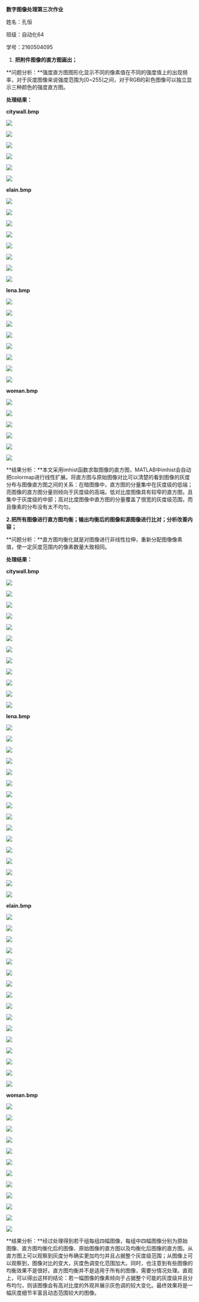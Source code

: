 **数字图像处理第三次作业**

姓名：孔恒

班级：自动化64

学号：2160504095

1.  **把附件图像的直方图画出；**

**问题分析：**强度直方图图形化显示不同的像素值在不同的强度值上的出现频率，对于灰度图像来说强度范围为[0\~255]之间，对于RGB的彩色图像可以独立显示三种颜色的强度直方图。

**处理结果：**

**citywall.bmp**

![](ta1.png)

![](media/65ffa680af9e7e3105846dba243523da.emf)

![](media/cb2a75a193a131079f8a33c523821110.emf)

![](media/309911a63d4661d4a5163f74f3287edd.emf)

![](media/1e773f331b3b3e4fa24264e761dff70e.emf)

![](media/2d1e652259ff63c9da04baed49b9c28a.emf)

**elain.bmp**

![](media/441cbee0d6f9e6a0b462bddf799f90c5.emf)

![](media/d6f65b485f43a8ad872b9fa8326ac03b.emf)

![](media/97b7195302488ab1110c4d6ef488c594.emf)

![](media/7cbd60bb1f903ed9123268d0a4f6e504.emf)

![](media/7671b4bce3216dfe4cbe6f587552472a.emf)

![](media/7ca35c74c834d2e95ba741325cad650d.emf)

![](media/5b78aafafdd5f5fba56abf9d864878a1.emf)

![](media/514536875546741c8355e9f6fe1bd387.emf)

**lena.bmp**

![](media/d55bf2cb37fbd978215d61fd4cc4bfbc.emf)

![](media/b342200c8740615191c860355187ebe9.emf)

![](media/88688fb9a2a1bcf41fdbc7eca688b5ab.emf)

![](media/36be603f6c318726149867623db44b11.emf)

![](media/1cf7191e0ca1584895a99f10f6f6799f.emf)

![](media/40a99b0f4c496452b0d27c3dfc570350.emf)

![](media/7d64ba428d32658dc26022dfc1f8503e.emf)

![](media/98f613960b654eb1cdd1f4c0cf9adb36.emf)

**woman.bmp**

![](media/b3520bccc34928e52ee48417d64cd74e.emf)

![](media/3d9b304d3da05349ddb26e4662f41b33.emf)

![](media/980a446281024e9d2620b911410b841a.emf)

![](media/28d0c6ebfb00ba9fb28cfb894211bb22.emf)

![](media/456ef3c52acb16e0423bd8a8ef68b337.emf)

![](media/393cf37acfcacab10d2df3bf4e193c40.emf)

**结果分析：**本文采用imhist函数求取图像的直方图，MATLAB中imhist会自动把colormap进行线性扩展。将直方图与原始图像对比可以清楚的看到图像的灰度分布与图像直方图之间的关系：在暗图像中，直方图的分量集中在灰度级的低端；亮图像的直方图分量则倾向于灰度级的高端。低对比度图像具有较窄的直方图，且集中于灰度级的中部；高对比度图像中直方图的分量覆盖了很宽的灰度级范围，而且像素的分布没有太不均匀。

**2.把所有图像进行直方图均衡；输出均衡后的图像和源图像进行比对；分析改善内容；**

**问题分析：**直方图均衡化就是对图像进行非线性拉伸，重新分配图像像素值，使一定灰度范围内的像素数量大致相同。

**处理结果：**

**citywall.bmp**

![](media/7b7218c81d85bc09d17c9466057e7ed3.emf)

![](media/024de066b8c767cb47ffb1a349511180.emf)

![](media/1d128c7cba8f0d96e62aed2c64a031f7.emf)

![](media/c76869bd60492021e6986855d6487d38.emf)

![](media/91d5fe2032bc44fdabde8ffc4e447cc8.emf)

![](media/a99789e7ebdacd70c8cd2d6e8a6c8571.emf)

![](media/e54510ee7f4bd235c69d47e4427f1870.emf)

![](media/96f8be28e595e3b5e51241559b016460.emf)

![](media/49cab9a9ab5635604380e3a59c874d2e.emf)

![](media/9dc3c389893163e405a038b95d74d3ec.emf)

![](media/877b03c859dc4466d3119c0f8214f2c8.emf)

![](media/d0a8a30c9e2a6ff36724be22ab12a843.emf)

**lena.bmp**

![](media/13296499996f40dc3392baf1b60d9332.emf)

![](media/b324cc14c7d50e5797b0160647310767.emf)

![](media/ee5e8b0aaadf73f198e9d1fde9eaf480.emf)

![](media/773f19512ab7f3e81cd651ff5823540c.emf)

![](media/da264c864f7989079219c8c7ea2a98a2.emf)

![](media/aeccaf2ddf582ceb6af083d337063c58.emf)

![](media/a242ad4daa9c5c5c0c76f6094d4cd075.emf)

![](media/bc91d9db0a85391fd978cf4a12ca8c60.emf)

![](media/cf448f31433558bf7f5d4366cf906d5d.emf)

![](media/b83c932f0cd03f1f47e3c569f1dc70cd.emf)

![](media/d51464e22cbd54a6ee2cc49d759db358.emf)

![](media/2805b5e73ab963a5a96fd5a98bacd977.emf)

![](media/61e5ba5b149dd64081ad659c19771d21.emf)

![](media/28ba0cdb2a59679a7e7519235bbfa589.emf)

![](media/edc5734ddadac15317ed2630968aa144.emf)

![](media/95902bfe6cd9cab6203cbd69fcac22c1.emf)

**elain.bmp**

![](media/ef3d30919f4f4e09c3ad19e49e78ed43.emf)

![](media/ba53416f87e1799d177f7a61f05b45cb.emf)

![](media/a2c4ce1aec6fb8ae6ea97e73fddac83b.emf)

![](media/706992d94c54bae2ea6074a91e01bc0f.emf)

![](media/d7d41fe2887401ba223da16969da8487.emf)

![](media/65fa5d132da747793cc56fa8d0fcf22b.emf)

![](media/9bc0782791e428c13e724ffbdfa6555e.emf)

![](media/aefab7c26e80fe46e11f588917cba628.emf)

![](media/eb3aeac829e022a655e0c46f678c5eaa.emf)

![](media/c2c575146d37611c3e0e7a797950eb62.emf)

![](media/c7aec3bbe6b4dbdb7fea57e8602ad0a9.emf)

![](media/3020e70f7c1f8e1f0344b894378f51b5.emf)

![](media/2751607a9856b786d410922de00d4460.emf)

![](media/f4c246dbf730addba447993544a119e0.emf)

![](media/76ed5309ec5ecf13828b4bd3997546e8.emf)

![](media/8de693eea7e580e5567aa605cf2469eb.emf)

**woman.bmp**

![](media/af8a594a3f5ab7c9d2c9577a3ead75fc.emf)

![](media/c3b5d03df49b12b78256f89d4a6162c9.emf)

![](media/cdcafde5728fa5a1451f95b5d173633a.emf)

![](media/2d8a3e446ddd94c709348ce996c3d793.emf)

![](media/11167d75210bd42762a04f58f7082749.emf)

![](media/b20a24fbb0861bba9deadf70b9874ffe.emf)

![](media/5d7698b41d3f07d16823058d08907d30.emf)

![](media/c8c9f9aae9991247b54e85364b82871d.emf)

![](media/e5f73ecc082cd4fcc12631a76c62d94c.emf)

![](media/27ddc4fc3f537c94d667441556690211.emf)

![](media/56e2e7e5604c0d541632a697faa9d19a.emf)

![](media/5a46a24c8a3dbf3faae52e480fd2b271.emf)

**结果分析：**经过处理得到若干组每组四幅图像，每组中四幅图像分别为原始图像、直方图均衡化后的图像、原始图像的直方图以及均衡化后图像的直方图。从直方图上可以观察到灰度分布确实更加均匀并且占据整个灰度级范围；从图像上可以观察到，图像对比的变大，灰度色调变化范围加大。同时，也注意到有些图像的均衡效果不是很好。直方图均衡并不是适用于所有的图像，需要分情况处理。直观上，可以得出这样的结论：若一幅图像的像素倾向于占据整个可能的灰度级并且分布均匀，则该图像会有高对比度的外观并展示灰色调的较大变化。最终效果将是一幅灰度细节丰富且动态范围较大的图像。
